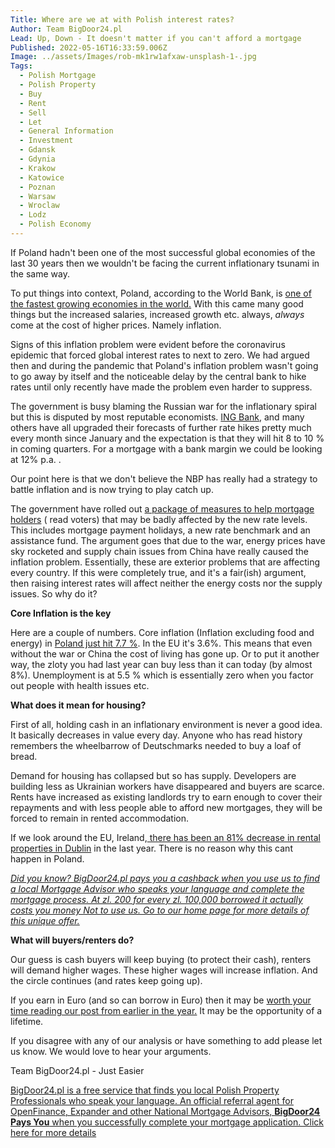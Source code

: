 ```yaml
---
Title: Where are we at with Polish interest rates?
Author: Team BigDoor24.pl
Lead: Up, Down - It doesn't matter if you can't afford a mortgage
Published: 2022-05-16T16:33:59.006Z
Image: ../assets/Images/rob-mk1rw1afxaw-unsplash-1-.jpg
Tags:
  - Polish Mortgage
  - Polish Property
  - Buy
  - Rent
  - Sell
  - Let
  - General Information
  - Investment
  - Gdansk
  - Gdynia
  - Krakow
  - Katowice
  - Poznan
  - Warsaw
  - Wroclaw
  - Lodz
  - Polish Economy
---
```

If Poland hadn't been one of the most successful global economies of the last 30 years then we wouldn't be facing the current inflationary tsunami in the same way. 

To put things into context, Poland, according to the World Bank, is [one of the fastest growing economies in the world.](https://www.worldbank.org/en/news/press-release/2022/05/11/world-bank-poland-needs-to-invest-in-firm-productivity-to-spur-economic-growth) With this came many good things but the increased salaries, increased growth etc. always, *always* come at the cost of higher prices. Namely inflation.

Signs of this inflation problem were evident before the coronavirus epidemic that forced global interest rates to next to zero. We had argued then and during the pandemic that Poland's inflation problem wasn't going to go away by itself and the noticeable delay by the central bank to hike rates until only recently have made the problem even harder to suppress.

The government is busy blaming the Russian war for the inflationary spiral but this is disputed by most reputable economists. [ING Bank](https://think.ing.com/snaps/rate-hikes-by-the-national-bank-of-poland-are-far-from-over/), and many others have all upgraded their forecasts of further rate hikes pretty much every month since January and the expectation is that they will hit 8 to 10 % in coming quarters. For a mortgage with a bank margin we could be looking at 12% p.a. . 

Our point here is that we don't believe the NBP has really had a strategy to battle inflation and is now trying to play catch up. 

The government have rolled out [a package of measures to help mortgage holders](https://www.thefirstnews.com/article/government-to-offer-support-to-polish-borrowers-pm-says-30256) ( read voters) that may be badly affected by the new rate levels. This includes mortgage payment holidays, a new rate benchmark and an assistance fund. The argument goes that due to the war, energy prices have sky rocketed and supply chain issues from China have really caused the inflation problem. Essentially, these are exterior problems that are affecting every country. If this were completely true, and it's a fair(ish) argument, then raising interest rates will affect neither the energy costs nor the supply issues. So why do it?

**Core Inflation is the key**

Here are a couple of numbers. Core inflation (Inflation excluding food and energy) in [Poland just hit 7.7 %](https://www.thefirstnews.com/article/march-core-inflation-rate-at-77-pct---central-bank-30390). In the EU it's 3.6%. This means that even without the war or China the cost of living has gone up. Or to put it another way, the zloty you had last year can buy less than it can today (by almost 8%). Unemployment is at 5.5 % which is essentially zero when you factor out people with health issues etc.

**What does it mean for housing?**

First of all, holding cash in an inflationary environment is never a good idea. It basically decreases in value every day. Anyone who has read history remembers the wheelbarrow of Deutschmarks needed to buy a loaf of bread. 

Demand for housing has collapsed but so has supply. Developers are building less as Ukrainian workers have disappeared and buyers are scarce. Rents have increased as existing landlords try to earn enough to cover their repayments and with less people able to afford new mortgages, they will be forced to remain in rented accommodation.

If we look around the EU, Ireland,[ there has been an 81% decrease in rental properties in Dublin](https://www.thejournal.ie/daft-rent-report-2022-5760711-May2022/) in the last year. There is no reason why this cant happen in Poland.

*[Did you know? BigDoor24.pl pays you a cashback when you use us to find a local Mortgage Advisor who speaks your language and complete the mortgage process. At zl. 200 for every zl. 100,000 borrowed it actually costs you money Not to use us. Go to our home page for more details of this unique offer.](https://bigdoor24.pl/)*

 **What will buyers/renters do?**

Our guess is cash buyers will keep buying (to protect their cash), renters will demand higher wages. These higher wages will increase inflation. And the circle continues (and rates keep going up).

If you earn in Euro (and so can borrow in Euro) then it may be [worth your time reading our post from earlier in the year.](https://blog.bigdoor24.pl/posts/2022-01-25-borrow-euro-buy-in-zloty-is-now-a-good-time.html) It may be the opportunity of a lifetime.

If you disagree with any of our analysis or have something to add please let us know. We would love to hear your arguments.

Team BigDoor24.pl - Just Easier

[BigDoor24.pl is a free service that finds you local Polish Property Professionals who speak your language. An official referral agent for OpenFinance, Expander and other National Mortgage Advisors, **BigDoor24 Pays You** when you successfully complete your mortgage application. Click here for more details](https://bigdoor24.pl/)